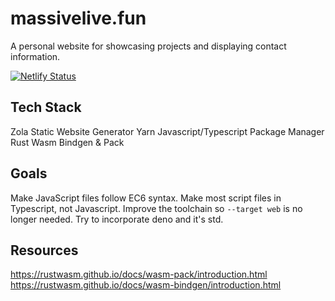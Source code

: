 # massivelive.fun

A personal website for showcasing projects and displaying contact information.

[![Netlify Status](https://api.netlify.com/api/v1/badges/928d0a1e-1a33-44b5-980e-1552bece9f27/deploy-status)](https://app.netlify.com/sites/massivelivefun/deploys)

## Tech Stack

Zola Static Website Generator
Yarn Javascript/Typescript Package Manager
Rust Wasm Bindgen & Pack

## Goals
Make JavaScript files follow EC6 syntax.
Make most script files in Typescript, not Javascript.
Improve the toolchain so `--target web` is no longer needed.
Try to incorporate deno and it's std.

## Resources
https://rustwasm.github.io/docs/wasm-pack/introduction.html
https://rustwasm.github.io/docs/wasm-bindgen/introduction.html
